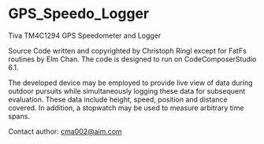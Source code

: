 # GPS_Speedo_Logger
Tiva TM4C1294 GPS Speedometer and Logger

Source Code written and copyrighted by Christoph Ringl except for FatFs routines by Elm Chan.
The code is designed to run on CodeComposerStudio 6.1.

The developed device may be employed to provide live view of data during outdoor pursuits while simultaneously logging these data for subsequent evaluation. These data include height, speed, position and distance covered. In addition, a stopwatch may be used to measure arbitrary time spans.

Contact author: cma002@aim.com
